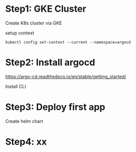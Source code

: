 # Step1: GKE Cluster

Create K8s cluster via GKE

setup context

```shell
kubectl config set-context --current --namespace=argocd
```


# Step2: Install argocd

https://argo-cd.readthedocs.io/en/stable/getting_started/

Install CLI

# Step3: Deploy first app

Create helm chart

# Step4: xx


